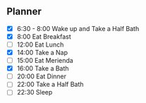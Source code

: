 ## Planner 
- [x] 6:30 - 8:00  Wake up and Take a Half Bath
- [x] 8:00 Eat Breakfast
- [ ] 12:00 Eat Lunch
- [x] 14:00 Take a Nap
- [ ] 15:00  Eat Merienda
- [x] 16:00 Take a Bath 
- [ ] 20:00 Eat Dinner
- [ ] 22:00 Take a Half Bath
- [ ] 22:30 Sleep